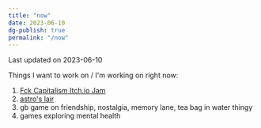```yaml
---  
title: "now"  
date: 2023-06-10  
dg-publish: true  
permalink: "/now"  
---  
```

  
Last updated on 2023-06-10  
  
   
  
Things I want to work on / I'm working on right now:   
  
1. [Fck Capitalism Itch.io Jam](https://itch.io/jam/fuck-capitalism-jam-2023)  
2. [astro's lair](https://astroslair.xyz)  
3. gb game on friendship, nostalgia, memory lane, tea bag in water thingy  
4. games exploring mental health  
  
